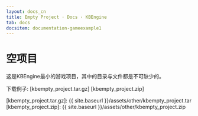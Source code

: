```yaml
---
layout: docs_cn
title: Empty Project · Docs · KBEngine
tab: docs
docsitem: documentation-gameexample1
---
```


空项目
====================

这是KBEngine最小的游戏项目，其中的目录与文件都是不可缺少的。

下载例子: 
[kbempty_project.tar.gz]
[kbempty_project.zip]


[kbempty_project.tar.gz]: {{ site.baseurl }}/assets/other/kbempty_project.tar
[kbempty_project.zip]: {{ site.baseurl }}/assets/other/kbempty_project.zip